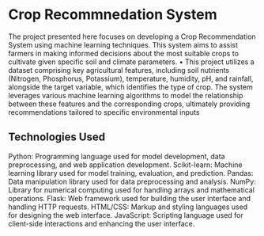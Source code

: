 <h1>Crop Recommnedation System</h1>
The project presented here focuses on developing a Crop Recommendation System using machine learning
techniques. This system aims to assist farmers in making informed decisions about the most suitable crops to
cultivate given specific soil and climate parameters.
• This project utilizes a dataset comprising key agricultural features, including soil nutrients (Nitrogen, Phosphorus,
Potassium), temperature, humidity, pH, and rainfall, alongside the target variable, which identifies the type of
crop. The system leverages various machine learning algorithms to model the relationship between these features
and the corresponding crops, ultimately providing recommendations tailored to specific environmental inputs
<p>
  <h2>Technologies Used</h2>
Python: Programming language used for model development, data preprocessing, and web application development. Scikit-learn: Machine learning library used for model training, evaluation, and prediction. Pandas: Data manipulation library used for data preprocessing and analysis. NumPy: Library for numerical computing used for handling arrays and mathematical operations. Flask: Web framework used for building the user interface and handling HTTP requests. HTML/CSS: Markup and styling languages used for designing the web interface. JavaScript: Scripting language used for client-side interactions and enhancing the user interface.
</p>
